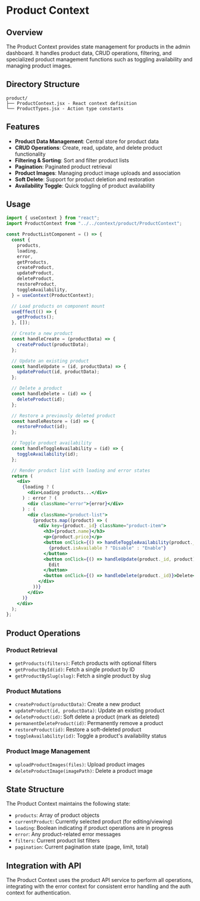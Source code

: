 # Product Context

## Overview

The Product Context provides state management for products in the admin dashboard. It handles product data, CRUD operations, filtering, and specialized product management functions such as toggling availability and managing product images.

## Directory Structure

```
product/
├── ProductContext.jsx - React context definition
└── ProductTypes.jsx - Action type constants
```

## Features

- **Product Data Management**: Central store for product data
- **CRUD Operations**: Create, read, update, and delete product functionality
- **Filtering & Sorting**: Sort and filter product lists
- **Pagination**: Paginated product retrieval
- **Product Images**: Managing product image uploads and association
- **Soft Delete**: Support for product deletion and restoration
- **Availability Toggle**: Quick toggling of product availability

## Usage

```jsx
import { useContext } from "react";
import ProductContext from "../../context/product/ProductContext";

const ProductListComponent = () => {
  const {
    products,
    loading,
    error,
    getProducts,
    createProduct,
    updateProduct,
    deleteProduct,
    restoreProduct,
    toggleAvailability,
  } = useContext(ProductContext);

  // Load products on component mount
  useEffect(() => {
    getProducts();
  }, []);

  // Create a new product
  const handleCreate = (productData) => {
    createProduct(productData);
  };

  // Update an existing product
  const handleUpdate = (id, productData) => {
    updateProduct(id, productData);
  };

  // Delete a product
  const handleDelete = (id) => {
    deleteProduct(id);
  };

  // Restore a previously deleted product
  const handleRestore = (id) => {
    restoreProduct(id);
  };

  // Toggle product availability
  const handleToggleAvailability = (id) => {
    toggleAvailability(id);
  };

  // Render product list with loading and error states
  return (
    <div>
      {loading ? (
        <div>Loading products...</div>
      ) : error ? (
        <div className="error">{error}</div>
      ) : (
        <div className="product-list">
          {products.map((product) => (
            <div key={product._id} className="product-item">
              <h3>{product.name}</h3>
              <p>{product.price}</p>
              <button onClick={() => handleToggleAvailability(product._id)}>
                {product.isAvailable ? "Disable" : "Enable"}
              </button>
              <button onClick={() => handleUpdate(product._id, product)}>
                Edit
              </button>
              <button onClick={() => handleDelete(product._id)}>Delete</button>
            </div>
          ))}
        </div>
      )}
    </div>
  );
};
```

## Product Operations

### Product Retrieval

- `getProducts(filters)`: Fetch products with optional filters
- `getProductById(id)`: Fetch a single product by ID
- `getProductBySlug(slug)`: Fetch a single product by slug

### Product Mutations

- `createProduct(productData)`: Create a new product
- `updateProduct(id, productData)`: Update an existing product
- `deleteProduct(id)`: Soft delete a product (mark as deleted)
- `permanentDeleteProduct(id)`: Permanently remove a product
- `restoreProduct(id)`: Restore a soft-deleted product
- `toggleAvailability(id)`: Toggle a product's availability status

### Product Image Management

- `uploadProductImages(files)`: Upload product images
- `deleteProductImage(imagePath)`: Delete a product image

## State Structure

The Product Context maintains the following state:

- `products`: Array of product objects
- `currentProduct`: Currently selected product (for editing/viewing)
- `loading`: Boolean indicating if product operations are in progress
- `error`: Any product-related error messages
- `filters`: Current product list filters
- `pagination`: Current pagination state (page, limit, total)

## Integration with API

The Product Context uses the product API service to perform all operations, integrating with the error context for consistent error handling and the auth context for authentication.
